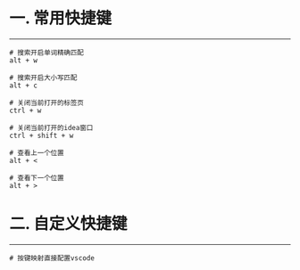 # 一. 常用快捷键

---

```shell
# 搜索开启单词精确匹配
alt + w 

# 搜索开启大小写匹配
alt + c 

# 关闭当前打开的标签页
ctrl + w

# 关闭当前打开的idea窗口
ctrl + shift + w 

# 查看上一个位置
alt + <

# 查看下一个位置
alt + >
```





# 二. 自定义快捷键

---

```shell
# 按键映射直接配置vscode
```







